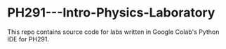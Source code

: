 # PH291---Intro-Physics-Laboratory

This repo contains source code for labs written in Google Colab's Python IDE for PH291.
